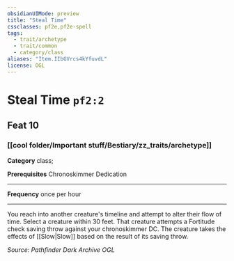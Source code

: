 ```yaml
---
obsidianUIMode: preview
title: "Steal Time"
cssclasses: pf2e,pf2e-spell
tags:
  - trait/archetype
  - trait/common
  - category/class
aliases: "Item.IIbGVrcs4kYfuvdL"
license: OGL
---
```

# Steal Time `pf2:2`
## Feat 10
### [[cool folder/Important stuff/Bestiary/zz_traits/archetype]]

**Category** class; 



**Prerequisites** Chronoskimmer Dedication
* * *
**Frequency** once per hour

* * *

You reach into another creature's timeline and attempt to alter their flow of time. Select a creature within 30 feet. That creature attempts a Fortitude check saving throw against your chronoskimmer DC. The creature takes the effects of [[Slow|Slow]] based on the result of its saving throw.

*Source: Pathfinder Dark Archive*
*OGL*